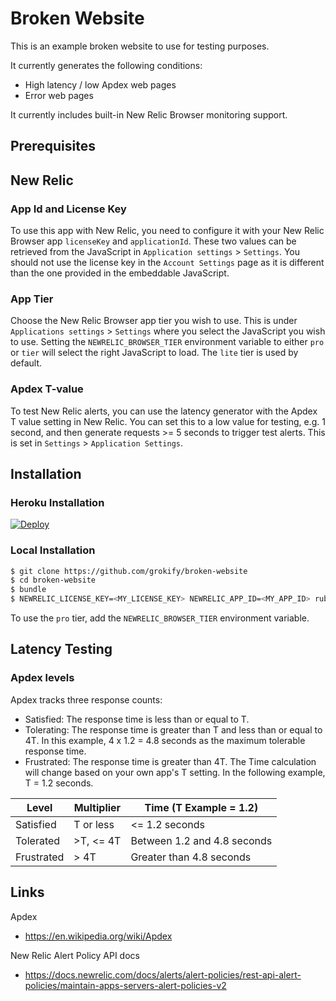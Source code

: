 Broken Website
==============

This is an example broken website to use for testing purposes.

It currently generates the following conditions:

* High latency / low Apdex web pages
* Error web pages

It currently includes built-in New Relic Browser monitoring support.

## Prerequisites

## New Relic

### App Id and License Key

To use this app with New Relic, you need to configure it with your New Relic Browser app `licenseKey` and `applicationId`. These two values can be retrieved from the JavaScript in `Application settings` > `Settings`. You should not use the license key in the `Account Settings` page as it is different than the one provided in the embeddable JavaScript.

### App Tier

Choose the New Relic Browser app tier you wish to use. This is under `Applications settings` > `Settings` where you select the JavaScript you wish to use. Setting the `NEWRELIC_BROWSER_TIER` environment variable to either `pro` or `tier` will select the right JavaScript to load. The `lite` tier is used by default.

### Apdex T-value

To test New Relic alerts, you can use the latency generator with the Apdex T value setting in New Relic. You can set this to a low value for testing, e.g. 1 second, and then generate requests >= 5 seconds to trigger test alerts. This is set in `Settings` > `Application Settings`.

## Installation

### Heroku Installation

[![Deploy](https://www.herokucdn.com/deploy/button.svg)](https://heroku.com/deploy)

### Local Installation

```bash
$ git clone https://github.com/grokify/broken-website
$ cd broken-website
$ bundle
$ NEWRELIC_LICENSE_KEY=<MY_LICENSE_KEY> NEWRELIC_APP_ID=<MY_APP_ID> ruby app.rb
```

To use the `pro` tier, add the `NEWRELIC_BROWSER_TIER` environment variable.

## Latency Testing

### Apdex levels

Apdex tracks three response counts:

* Satisfied: The response time is less than or equal to T.
* Tolerating: The response time is greater than T and less than or equal to 4T. In this example, 4 x 1.2 = 4.8 seconds as the maximum tolerable response time.
* Frustrated: The response time is greater than 4T.
The Time calculation will change based on your own app's T setting. In the following example, T = 1.2 seconds.

| Level | Multiplier | Time (T Example = 1.2) |
|-------|------------|------------------------|
| Satisfied | T or less | <= 1.2 seconds |
| Tolerated | >T, <= 4T | Between 1.2 and 4.8 seconds |
| Frustrated | > 4T | Greater than 4.8 seconds |

## Links

Apdex

* https://en.wikipedia.org/wiki/Apdex

New Relic Alert Policy API docs

* https://docs.newrelic.com/docs/alerts/alert-policies/rest-api-alert-policies/maintain-apps-servers-alert-policies-v2
